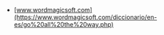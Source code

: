 * [www.wordmagicsoft.com](https://www.wordmagicsoft.com/diccionario/en-es/go%20all%20the%20way.php)
